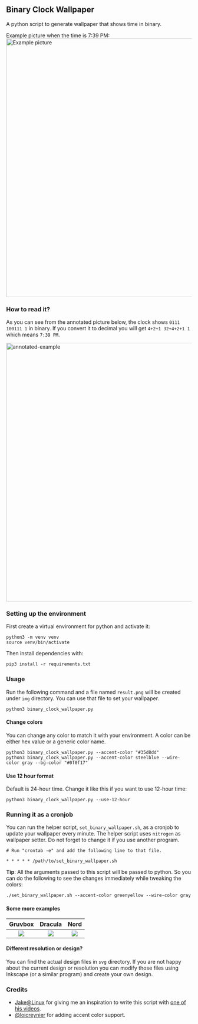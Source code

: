 ## Binary Clock Wallpaper

A python script to generate wallpaper that shows time in binary. 

Example picture when the time is 7:39 PM: 
<img alt="Example picture" src="https://raw.githubusercontent.com/sahinakkaya/binary-clock-wallpaper/main/img/example.png" width=700/>


### How to read it?
As you can see from the annotated picture below, the clock shows `0111 100111 1` in binary. If you convert it to decimal you will get
`4+2+1 32+4+2+1 1` which means `7:39 PM`. 

<img alt="annotated-example" src="https://github.com/sahinakkaya/binary-clock-wallpaper/assets/32161460/8a53b6ef-550b-451b-bfa5-059f41eafe08" width=700/>

### Setting up the environment
First create a virtual environment for python and activate it:
```
python3 -m venv venv
source venv/bin/activate
```
Then install dependencies with:
```
pip3 install -r requirements.txt
```

### Usage
Run the following command and a file named `result.png` will be created under `img` directory. You can use that file to set your wallpaper.
```
python3 binary_clock_wallpaper.py
```

#### Change colors
You can change any color to match it with your environment. A color can be either hex value or a generic color name. 

```
python3 binary_clock_wallpaper.py --accent-color "#35d8dd"
python3 binary_clock_wallpaper.py --accent-color steelblue --wire-color gray --bg-color "#0f0f17"
```

#### Use 12 hour format
Default is 24-hour time. Change it like this if you want to use 12-hour time:
```
python3 binary_clock_wallpaper.py --use-12-hour
```

### Running it as a cronjob
You can run the helper script, `set_binary_wallpaper.sh`, as a cronjob to update your wallpaper every minute. The helper script uses `nitrogen` as wallpaper setter. Do not forget to change it if you use another program.

```
# Run "crontab -e" and add the following line to that file.

* * * * * /path/to/set_binary_wallpaper.sh
```
**Tip**: All the arguments passed to this script will be passed to python. So you can do the following to see the changes immediately while tweaking the colors:
```
./set_binary_wallpaper.sh --accent-color greenyellow --wire-color gray
```

#### Some more examples
Gruvbox             |  Dracula |        Nord
:-------------------------:|:-------------------------:|:-------:
![](./img/gruvbox.png)  |  ![](./img/dracula.png) | ![](./img/nord.png) 

#### Different resolution or design?
You can find the actual design files in `svg` directory. If you are not happy about the current design or resolution you can modify those files using Inkscape (or a similar program) and create your own design.

### Credits
- [Jake@Linux](https://www.youtube.com/channel/UC1yGcBvdPGxRIMT1yo_bKIQ) for giving me an inspiration to write this script with [one of his videos](https://www.youtube.com/watch?v=RJmiWfSVW8Q).
- [@loicreynier](https://github.com/loicreynier) for adding accent color support.

